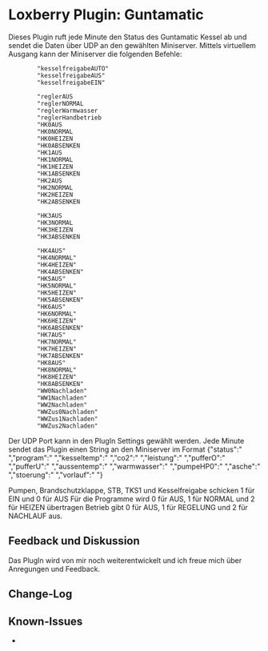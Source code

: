 # Loxberry Plugin: Guntamatic
Dieses Plugin ruft jede Minute den Status des Guntamatic Kessel ab und sendet die Daten über UDP an den gewählten Miniserver. Mittels virtuellem Ausgang kann der Miniserver die folgenden Befehle:

            "kesselfreigabeAUTO"
            "kesselfreigabeAUS"
            "kesselfreigabeEIN"

            "reglerAUS
            "reglerNORMAL
            "reglerWarmwasser
            "reglerHandbetrieb
            "HK0AUS
            "HK0NORMAL
            "HK0HEIZEN
            "HK0ABSENKEN
            "HK1AUS
            "HK1NORMAL
            "HK1HEIZEN
            "HK1ABSENKEN
            "HK2AUS
            "HK2NORMAL
            "HK2HEIZEN
            "HK2ABSENKEN

            "HK3AUS
            "HK3NORMAL
            "HK3HEIZEN
            "HK3ABSENKEN
                        
            "HK4AUS"
            "HK4NORMAL"
            "HK4HEIZEN"
            "HK4ABSENKEN"
            "HK5AUS"
            "HK5NORMAL"
            "HK5HEIZEN"
            "HK5ABSENKEN"
            "HK6AUS"
            "HK6NORMAL"
            "HK6HEIZEN"
            "HK6ABSENKEN"						
            "HK7AUS"
            "HK7NORMAL"
            "HK7HEIZEN"
            "HK7ABSENKEN"						
            "HK8AUS"
            "HK8NORMAL"
            "HK8HEIZEN"
            "HK8ABSENKEN"					
            "WW0Nachladen"
            "WW1Nachladen"
            "WW2Nachladen"
            "WWZus0Nachladen"
            "WWZus1Nachladen"
            "WWZus2Nachladen"	

Der UDP Port kann in den PlugIn Settings gewählt werden.
Jede Minute sendet das Plugin einen String an den Miniserver im Format {"status":" ","program":" ","kesseltemp":" ","co2":" ","leistung":" ","pufferO":" ","pufferU":" ","aussentemp":" ","warmwasser":" ","pumpeHP0":" ","asche":" ","stoerung":" ","vorlauf":" "}

Pumpen, Brandschutzklappe, STB, TKS1 und Kesselfreigabe schicken 1 für EIN und 0 für AUS
Für die Programme wird 0 für AUS, 1 für NORMAL und 2 für HEIZEN übertragen
Betrieb gibt 0 für AUS, 1 für REGELUNG und 2 für NACHLAUF aus.

## Feedback und Diskussion
Das PlugIn wird von mir noch weiterentwickelt und ich freue mich über Anregungen und Feedback.

## Change-Log
## Known-Issues
- 

